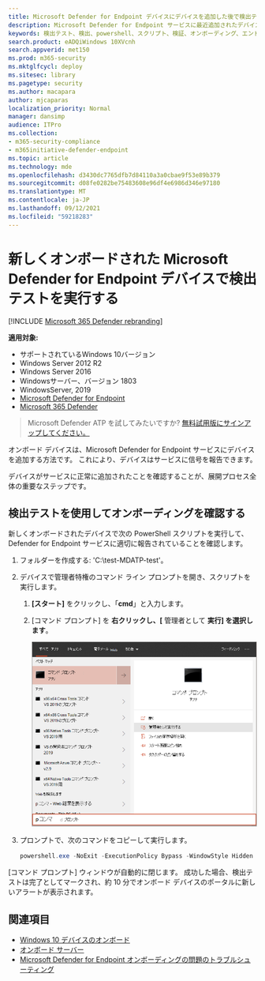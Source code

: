 ```yaml
---
title: Microsoft Defender for Endpoint デバイスにデバイスを追加した後で検出テストを実行する
description: Microsoft Defender for Endpoint サービスに最近追加されたデバイスで検出スクリプトを実行して、適切にオンボードされていることを確認する
keywords: 検出テスト、検出、powershell、スクリプト、検証、オンボーディング、エンドポイントオンボーディング用 Microsoft Defender、クライアント、サーバー、テスト
search.product: eADQiWindows 10XVcnh
search.appverid: met150
ms.prod: m365-security
ms.mktglfcycl: deploy
ms.sitesec: library
ms.pagetype: security
ms.author: macapara
author: mjcaparas
localization_priority: Normal
manager: dansimp
audience: ITPro
ms.collection:
- m365-security-compliance
- m365initiative-defender-endpoint
ms.topic: article
ms.technology: mde
ms.openlocfilehash: d3430dc7765dfb7d84110a3a0cbae9f53e89b379
ms.sourcegitcommit: d08fe0282be75483608e96df4e6986d346e97180
ms.translationtype: MT
ms.contentlocale: ja-JP
ms.lasthandoff: 09/12/2021
ms.locfileid: "59218283"
---
```

# <a name="run-a-detection-test-on-a-newly-onboarded-microsoft-defender-for-endpoint-device"></a>新しくオンボードされた Microsoft Defender for Endpoint デバイスで検出テストを実行する 

[!INCLUDE [Microsoft 365 Defender rebranding](../../includes/microsoft-defender.md)]


**適用対象:**
- サポートされているWindows 10バージョン
- Windows Server 2012 R2
- Windows Server 2016
- Windowsサーバー、バージョン 1803
- WindowsServer, 2019
- [Microsoft Defender for Endpoint](https://go.microsoft.com/fwlink/?linkid=2154037)
- [Microsoft 365 Defender](https://go.microsoft.com/fwlink/?linkid=2118804)

> Microsoft Defender ATP を試してみたいですか? [無料試用版にサインアップしてください。](https://signup.microsoft.com/create-account/signup?products=7f379fee-c4f9-4278-b0a1-e4c8c2fcdf7e&ru=https://aka.ms/MDEp2OpenTrial?ocid=docs-wdatp-exposedapis-abovefoldlink)

オンボード デバイスは、Microsoft Defender for Endpoint サービスにデバイスを追加する方法です。 これにより、デバイスはサービスに信号を報告できます。  

デバイスがサービスに正常に追加されたことを確認することが、展開プロセス全体の重要なステップです。 

## <a name="verify-onboarding-using-a-detection-test"></a>検出テストを使用してオンボーディングを確認する
新しくオンボードされたデバイスで次の PowerShell スクリプトを実行して、Defender for Endpoint サービスに適切に報告されていることを確認します。

1. フォルダーを作成する: 'C:\test-MDATP-test'。
2. デバイスで管理者特権のコマンド ライン プロンプトを開き、スクリプトを実行します。

   1. **[スタート]** をクリックし、「**cmd**」と入力します。

   1. [コマンド プロンプト] を **右クリックし、[** 管理者として **実行] を選択します**。

      ![[管理者スタート メニュー実行] をポイントするウィンドウ のウィンドウ です。](images/run-as-admin.png)

3. プロンプトで、次のコマンドをコピーして実行します。

   ```powershell
   powershell.exe -NoExit -ExecutionPolicy Bypass -WindowStyle Hidden $ErrorActionPreference = 'silentlycontinue';(New-Object System.Net.WebClient).DownloadFile('http://127.0.0.1/1.exe', 'C:\\test-MDATP-test\\invoice.exe');Start-Process 'C:\\test-MDATP-test\\invoice.exe'
   ```

[コマンド プロンプト] ウィンドウが自動的に閉じます。 成功した場合、検出テストは完了としてマークされ、約 10 分でオンボード デバイスのポータルに新しいアラートが表示されます。

## <a name="related-topics"></a>関連項目
- [Windows 10 デバイスのオンボード](configure-endpoints.md)
- [オンボード サーバー](configure-server-endpoints.md)
- [Microsoft Defender for Endpoint オンボーディングの問題のトラブルシューティング](/microsoft-365/security/defender-endpoint/troubleshoot-onboarding)
